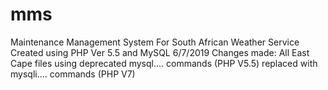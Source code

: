 # mms
Maintenance Management System
For South African Weather Service
Created using PHP Ver 5.5 and MySQL
6/7/2019 Changes made:
All East Cape files using deprecated mysql.... commands (PHP V5.5) replaced with mysqli.... commands (PHP V7)
